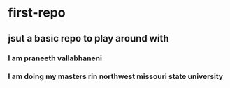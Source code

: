 # first-repo
## jsut a basic repo to play around with
### I am praneeth vallabhaneni
### I am doing my masters rin northwest missouri state university

